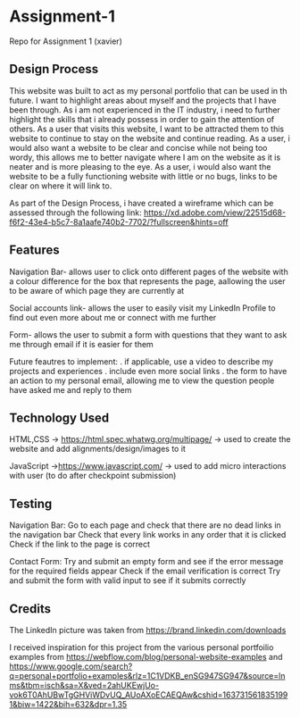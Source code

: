 # Assignment-1
Repo for Assignment 1 (xavier) 

Design Process
--------------
This website was built to act as my personal portfolio that can be used in th future. I want to highlight areas about myself and the projects that I have been through.
As i am not experienced in the IT industry, i need to further highlight the skills that i already possess in order to gain the attention of others.
As a user that visits this website, I want to be attracted them to this website to continue to stay on the website and continue reading. 
As a user, i would also want a website to be clear and concise while not being too wordy, this allows me to better navigate where I am on the website as it is neater and is more pleasing to the eye. 
As a user, i would also want the website to be a fully functioning website with little or no bugs, links to be clear on where it will link to.

As part of the Design Process, i have created a wireframe which can be assessed through the following link:
https://xd.adobe.com/view/22515d68-f6f2-43e4-b5c7-8a1aafe740b2-7702/?fullscreen&hints=off

Features
--------
Navigation Bar- allows user to click onto different pages of the website with a colour difference for the box that represents the page, aallowing the user to be aware of which page they are currently at

Social accounts link- allows the user to easily visit my LinkedIn Profile to find out even more about me or connect with me further

Form- allows the user to submit a form with questions that they want to ask me through email if it is easier for them

Future feautres to implement:
. if applicable, use a video to describe my projects and experiences
. include even more social links
. the form to have an action to my personal email, allowing me to view the question people have asked me and reply to them

Technology Used
---------------
HTML,CSS
-> https://html.spec.whatwg.org/multipage/
-> used to create the website and add alignments/design/images to it

JavaScript
->https://www.javascript.com/
-> used to add micro interactions with user (to do after checkpoint submission)

Testing
-------
Navigation Bar: 
  Go to each page and check that there are no dead links in the navigation bar
  Check that every link works in any order that it is clicked
  Check if the link to the page is correct

Contact Form:
  Try and submit an empty form and see if the error message for the required fields appear
  Check if the email verification is correct
  Try and submit the form with valid input to see if it submits correctly

Credits
------- 
The LinkedIn picture was taken from https://brand.linkedin.com/downloads

I received inspiration for this project from the various personal portfoilio examples from https://webflow.com/blog/personal-website-examples and https://www.google.com/search?q=personal+portfolio+examples&rlz=1C1VDKB_enSG947SG947&source=lnms&tbm=isch&sa=X&ved=2ahUKEwjUo-vok6T0AhUBwTgGHViWDvUQ_AUoAXoECAEQAw&cshid=1637315618351991&biw=1422&bih=632&dpr=1.35
